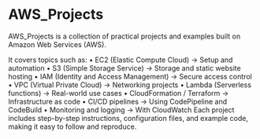 # AWS_Projects
AWS_Projects is a collection of practical projects and examples built on Amazon Web Services (AWS).

It covers topics such as:
•	EC2 (Elastic Compute Cloud) → Setup and automation
•	S3 (Simple Storage Service) → Storage and static website hosting
•	IAM (Identity and Access Management) → Secure access control
•	VPC (Virtual Private Cloud) → Networking projects
•	Lambda (Serverless functions) → Real-world use cases
•	CloudFormation / Terraform → Infrastructure as code
•	CI/CD pipelines → Using CodePipeline and CodeBuild
•	Monitoring and logging → With CloudWatch
Each project includes step-by-step instructions, configuration files, and example code, making it easy to follow and reproduce.




